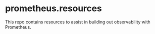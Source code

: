 # prometheus.resources

This repo contains resources to assist in building out observability with Prometheus.

